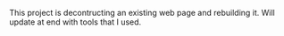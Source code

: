 This project is decontructing an existing web page and rebuilding it. Will update at end with tools that I used.
